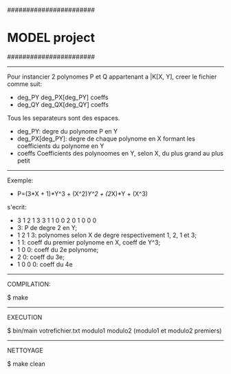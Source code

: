 #######################
#    MODEL project    #
#######################

************************
Pour instancier 2 polynomes P et Q appartenant a |K[X, Y], creer le fichier comme suit:
* deg_PY deg_PX[deg_PY] coeffs
* deg_QY deg_QX[deg_QY] coeffs

Tous les separateurs sont des espaces.

* deg_PY: degre du polynome P en Y
* deg_PX[deg_PY]: degre de chaque polynome en X formant les coefficients du polynome en Y
* coeffs Coefficients des polynoomes en Y, selon X, du plus grand au plus petit

************************
Exemple:

* P=(3*X + 1)*Y^3 + (X^2)*Y^2 + (2*X)*Y + (X^3)

s'ecrit:

* 3 1 2 1 3 3 1 1 0 0 2 0 1 0 0 0
* 3: P de degre 2 en Y;
* 1 2 1 3: polynomes selon X de degre respectivement 1, 2, 1 et 3;
* 1 1: coeff du premier polynome en X, coeff de Y^3;
* 1 0 0: coeff du 2e polynome;
* 2 0: coeff du 3e;
* 1 0 0 0: coeff du 4e

************************
COMPILATION:

  $ make


************************
EXECUTION

  $ bin/main votrefichier.txt modulo1 modulo2
(modulo1 et modulo2 premiers)

************************
NETTOYAGE

  $ make clean
